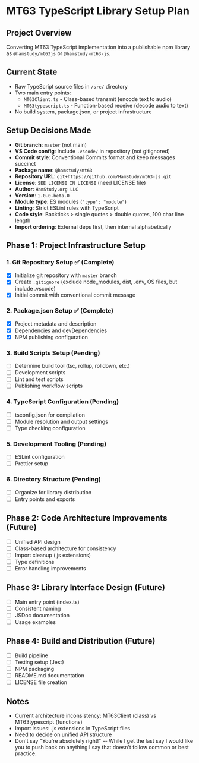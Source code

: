 # MT63 TypeScript Library Setup Plan

## Project Overview

Converting MT63 TypeScript implementation into a publishable npm library as `@hamstudy/mt63js` or `@hamstudy-mt63-js`.

## Current State

- Raw TypeScript source files in `/src/` directory
- Two main entry points:
  - `MT63Client.ts` - Class-based transmit (encode text to audio)
  - `MT63typescript.ts` - Function-based receive (decode audio to text)
- No build system, package.json, or project infrastructure

## Setup Decisions Made

- **Git branch**: `master` (not main)
- **VS Code config**: Include `.vscode/` in repository (not gitignored)
- **Commit style**: Conventional Commits format and keep messages succinct
- **Package name**: `@hamstudy/mt63`
- **Repository URL**: `git+https://github.com/HamStudy/mt63-js.git`
- **License**: `SEE LICENSE IN LICENSE` (need LICENSE file)
- **Author**: `HamStudy.org LLC`
- **Version**: `1.0.0-beta.0`
- **Module type**: ES modules (`"type": "module"`)
- **Linting**: Strict ESLint rules with TypeScript
- **Code style**: Backticks > single quotes > double quotes, 100 char line length
- **Import ordering**: External deps first, then internal alphabetically

## Phase 1: Project Infrastructure Setup

### 1. Git Repository Setup ✅ (Complete)

- [x] Initialize git repository with `master` branch
- [x] Create `.gitignore` (exclude node_modules, dist, .env, OS files, but include .vscode)
- [x] Initial commit with conventional commit message

### 2. Package.json Setup ✅ (Complete)

- [x] Project metadata and description
- [x] Dependencies and devDependencies
- [x] NPM publishing configuration

### 3. Build Scripts Setup (Pending)

- [ ] Determine build tool (tsc, rollup, rolldown, etc.)
- [ ] Development scripts
- [ ] Lint and test scripts
- [ ] Publishing workflow scripts

### 4. TypeScript Configuration (Pending)

- [ ] tsconfig.json for compilation
- [ ] Module resolution and output settings
- [ ] Type checking configuration

### 5. Development Tooling (Pending)

- [ ] ESLint configuration
- [ ] Prettier setup

### 6. Directory Structure (Pending)

- [ ] Organize for library distribution
- [ ] Entry points and exports

## Phase 2: Code Architecture Improvements (Future)

- [ ] Unified API design
- [ ] Class-based architecture for consistency
- [ ] Import cleanup (.js extensions)
- [ ] Type definitions
- [ ] Error handling improvements

## Phase 3: Library Interface Design (Future)

- [ ] Main entry point (index.ts)
- [ ] Consistent naming
- [ ] JSDoc documentation
- [ ] Usage examples

## Phase 4: Build and Distribution (Future)

- [ ] Build pipeline
- [ ] Testing setup (Jest)
- [ ] NPM packaging
- [ ] README.md documentation
- [ ] LICENSE file creation

## Notes

- Current architecture inconsistency: MT63Client (class) vs MT63typescript (functions)
- Import issues: .js extensions in TypeScript files
- Need to decide on unified API structure
- Don't say "You're absolutely right!" -- While I get the last say I would like you to push back on anything I say that doesn't follow common or best practice.
